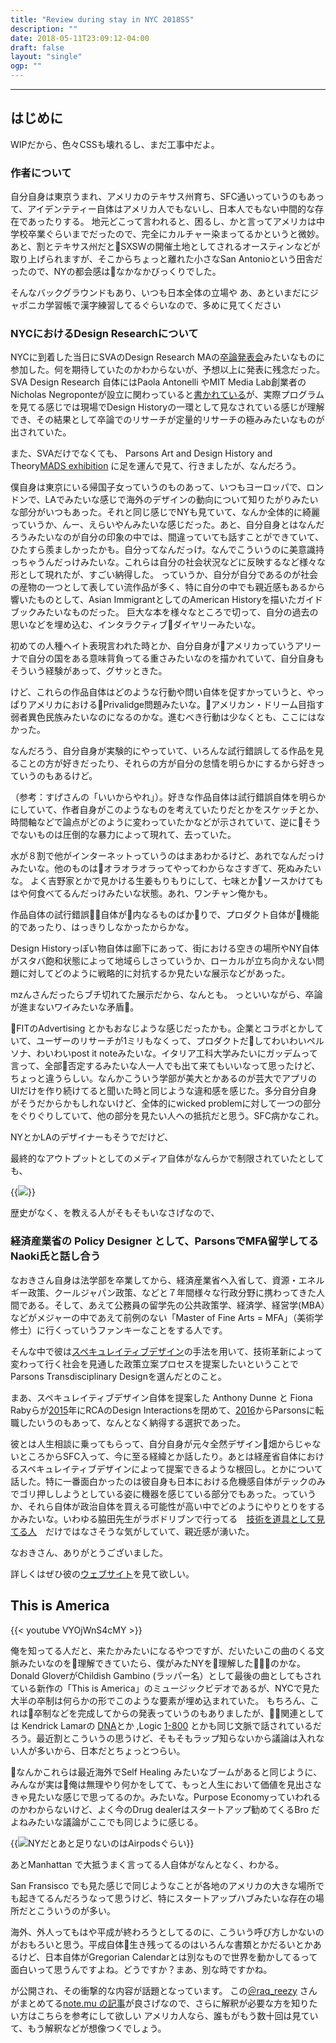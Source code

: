 ```yaml
---
title: "Review during stay in NYC 2018SS"
description: ""
date: 2018-05-11T23:09:12-04:00
draft: false
layout: "single"
ogp: ""
---
```

---

## はじめに
WIPだから、色々CSSも壊れるし、まだ工事中だよ。

### 作者について
自分自身は東京うまれ、アメリカのテキサス州育ち、SFC通いっていうのもあって、アイデンテティー自体はアメリカ人でもないし、日本人でもない中間的な存在であったりする。
地元どこって言われると、困るし、かと言ってアメリカは中学校卒業ぐらいまでだったので、完全にカルチャー染まってるかというと微妙。
あと、割とテキサス州だとSXSWの開催土地としてされるオースティンなどが取り上げられますが、そこからちょっと離れた小さなSan Antonioという田舎だったので、NYの都会感はなかなかびっくりでした。
  
そんなバックグラウンドもあり、いつも日本全体の立場や
あ、あといまだにジャポニカ学習帳で漢字練習してるぐらいなので、多めに見てください

### NYCにおけるDesign Researchについて
NYCに到着した当日にSVAのDesign Research MAの[卒論発表会](http://designresearch.sva.edu/public/sva-ma-design-research-thesis-presentations/)みたいなものに参加した。何を期待していたのかわからないが、予想以上に発表に残念だった。SVA Design Research 自体にはPaola Antonelli やMIT Media Lab創業者のNicholas Negroponteが設立に関わっていると[書かれている](http://designresearch.sva.edu/program/)が、実際プログラムを見てる感じでは現場でDesign Historyの一環として見なされている感じが理解でき、その結果として卒論でのリサーチが定量的リサーチの極みみたいなものが出されていた。

また、SVAだけでなくても、 Parsons Art and Design History and Theory[MADS exhibition](https://events.newschool.edu/event/art_and_design_history_and_theory_mads_exhibition) に足を運んで見て、行きましたが、なんだろう。

僕自身は東京にいる帰国子女っていうのものあって、いつもヨーロッパで、ロンドンで、LAでみたいな感じで海外のデザインの動向について知りたがりみたいな部分がいつもあった。それと同じ感じでNYも見ていて、なんか全体的に綺麗っていうか、んー、えらいやんみたいな感じだった。あと、自分自身とはなんだろうみたいなのが自分の印象の中では、間違っていても話すことができていて、ひたすら羨ましかったかも。自分ってなんだっけ。なんでこういうのに美意識持っちゃうんだっけみたいな。これらは自分の社会状況などに反映するなど様々な形として現れたが、すごい納得した。
っていうか、自分が自分であるのが社会の産物の一つとして表してい流作品が多く、特に自分の中でも親近感もあるから響いたものとして、Asian ImmigrantとしてのAmerican Historyを描いたガイドブックみたいなものだった。
巨大な本を様々なところで切って、自分の過去の思いなどを埋め込む、インタラクティブダイヤリーみたいな。

初めての人種ヘイト表現言われた時とか、自分自身がアメリカっていうアリーナで自分の国をある意味背負ってる重さみたいなのを描かれていて、自分自身もそういう経験があって、グサッときた。


けど、これらの作品自体はどのような行動や問い自体を促すかっていうと、やっぱりアメリカにおけるPrivalidge問題みたいな。アメリカン・ドリーム目指す弱者異色民族みたいなのになるのかな。進むべき行動は少なくとも、ここにはなかった。

なんだろう、自分自身が実験的にやっていて、いろんな試行錯誤してる作品を見ることの方が好きだったり、それらの方が自分の怠情を明らかにするから好きっていうのもあるけど。


（参考：すげさんの「いいからやれ」）。好きな作品自体は試行錯誤自体を明らかにしていて、作者自身がこのようなものを考えていたりだとかをスケッチとか、時間軸などで論点がどのように変わっていたかなどが示されていて、逆にそうでないものは圧倒的な暴力によって現れて、去っていた。

水が８割で他がインターネットっていうのはまあわかるけど、あれでなんだっけみたいな。他のものはオラオラオラってやってわからなさすぎて、死ぬみたいな。
よく吉野家とかで見かける生姜もりもりにして、七味とかソースかけてもはや何食べてるんだっけみたいな状態。あれ、ワンチャン俺かも。


作品自体の試行錯誤自体が内なるものばかりで、プロダクト自体が機能的であったり、はっきりしなかったからかな。








Design Historyっぽい物自体は廊下にあって、街における空きの場所やNY自体がスタバ飽和状態によって地域らしさっていうか、ローカルが立ち向かえない問題に対してどのように戦略的に対抗するか見たいな展示などがあった。

mzんさんだったらブチ切れてた展示だから、なんとも。
っといいながら、卒論が進まないワイみたいな矛盾。

FITのAdvertising とかもおなじような感じだったかも。企業とコラボとかしていて、ユーザーのリサーチが1ミリもなくって、プロダクトだしてわいわいペルソナ、わいわいpost it noteみたいな。イタリア工科大学みたいにガッデムって言って、全部否定するみたいな人一人でも出て来てもいいなって思ったけど、ちょっと違うらしい。なんかこういう学部が美大とかあるのが芸大でアプリのUIだけを作り続けてると聞いた時と同じような違和感を感じた。多分自分自身がそうだからかもしれないけど、全体的にwicked problemに対して一つの部分をぐりぐりしていて、他の部分を見たい人への抵抗だと思う。SFC病かなこれ。





NYとかLAのデザイナーもそうでだけど、
  
最終的なアウトプットとしてのメディア自体がなんらかで制限されていたとしても、[](http://designresearch.sva.edu/research/power-is-boring/)

{{<img src="/img/blog/18ss-nyc/sva-dr.jpg">}}

歴史がなく、を教える人がそもそもいなさげなので、

### 経済産業省の Policy Designer として、ParsonsでMFA留学してる Naoki氏と話し合う

なおきさん自身は法学部を卒業してから、経済産業省へ入省して、資源・エネルギー政策、クールジャパン政策、などと７年間様々な行政分野に携わってきた人間である。そして、あえて公務員の留学先の公共政策学、経済学、経営学(MBA）などがメジャーの中であえて前例のない「Master of Fine Arts = MFA」（美術学修士）に行くっていうファンキーなことをする人です。

そんな中で彼は[スペキュレイティブデザイン](http://10plus1.jp/monthly/2016/04/issue-01.php)の手法を用いて、技術革新によって変わって行く社会を見通した政策立案プロセスを提案したいということでParsons Transdisciplinary Designを選んだとのこと。 
  
まあ、スペキュレイティブデザイン自体を提案した Anthony Dunne と Fiona Rabyらが[2015](https://www.dezeen.com/2015/03/05/dunne-raby-step-down-design-interactions-royal-college-of-art-london/)年にRCAのDesign Interactionsを閉めて、[2016](https://www.newschool.edu/pressroom/pressreleases/2016/dunneandraby.html)からParsonsに転職したいうのもあって、なんとなく納得する選択であった。


彼とは人生相談に乗ってもらって、自分自身が元々全然デザイン畑からじゃないところからSFC入って、今に至る経緯とか話したり。あとは経産省自体におけるスペキュレイティブデザインによって提案できるような根回し。とかについて話した。特に一番面白かったのは彼自身も日本における危機感自体がテックのみでゴリ押ししようとしている姿に機器を感じている部分でもあった。っていうか、それら自体が政治自体を買える可能性が高い中でどのようにやりとりをするかみたいな。いわゆる脇田先生がラボドリブンで行ってる　[技術を道具として見てる人](http://www.webchikuma.jp/articles/-/1196)　だけではなさそうな気がしていて、親近感が湧いた。

なおきさん、ありがとうございました。

詳しくはぜひ彼の[ウェブサイト](http://policy-designer.com/)を見て欲しい。

## This is America
{{< youtube VYOjWnS4cMY >}}

  
俺を知ってる人だと、来たかみたいになるやつですが、だいたいこの曲のくる文脈みたいなのを理解できていたら、僕がみたNYを理解したのかな。
Donald GloverがChildish Gambino (ラッパー名）として最後の曲としてもされている新作の「This is America」のミュージックビデオであるが、NYCで見た大半の卒制は何らかの形でこのような要素が埋め込まれていた。
もちろん、これは卒制などを完成してからの発表っていうのもありましたが、関連としては Kendrick Lamarの [DNA](https://www.youtube.com/watch?v=NLZRYQMLDW4)とか ,Logic [1-800](https://www.youtube.com/watch?v=Kb24RrHIbFk) とかも同じ文脈で話されているだろう。最近割とこういうの思うけど、そもそもラップ知らないから議論は入れない人が多いから、日本だとちょっとつらい。

なんかこれらは最近海外でSelf Healing みたいなブームがあると同じように、みんなが実は俺は無理やり何かをしてて、もっと人生において価値を見出さなきゃ見たいな感じで思ってるのか。みたいな。Purpose Economyっていわれるのかわからないけど、よく今のDrug dealerはスタートアップ勧めてくるBro だよねみたいな議論がここでも同じように感じる。 

{{<img src="/img/blog/18ss-nyc/millenialmale-pack.png" title="NYだとあと足りないのはAirpodsぐらい">}}


あとManhattan で大抵うまく言ってる人自体がなんとなく、わかる。

San Fransisco でも見た感じで同じようなことが各地のアメリカの大きな場所でも起きてるんだろうなって思うけど、特にスタートアップハブみたいな存在の場所だとこういうのが多い。


海外、外人ってもはや平成が終わろうとしてるのに、こういう呼び方しかないのがおもろいと思う。平成自体生き残ってるのはいろんな書類とかだるいとかあるけど、日本自体がGregorian Calendarとは別なもので世界を動かしてるって面白いって思うんですよね。どうですか？まあ、別な時ですかね。




が公開され、その衝撃的な内容が話題となっています。
この[＠raq_reezy](https://twitter.com/raq_reezy/) さんがまとめてる[note.mu の記事](https://note.mu/raplyric/n/nf7252f57bf5c)が良さげなので、さらに解釈が必要な方を知りたい方はこちらを参考にして欲しい
アメリカ人なら、誰もがもう数十回は見ていて、もう解釈などが想像つくでしょう。
